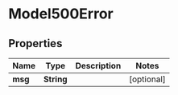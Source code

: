 

# Model500Error

## Properties

Name | Type | Description | Notes
------------ | ------------- | ------------- | -------------
**msg** | **String** |  |  [optional]



